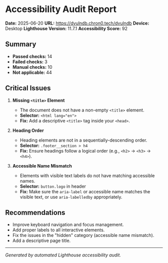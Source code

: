 # Accessibility Audit Report

**Date:** 2025-06-20
**URL:** https://dvulndb.chron0.tech/dvulndb
**Device:** Desktop
**Lighthouse Version:** 11.7.1
**Accessibility Score:** 92

## Summary
- **Passed checks:** 14
- **Failed checks:** 3
- **Manual checks:** 10
- **Not applicable:** 44

## Critical Issues

1. **Missing `<title>` Element**
   - The document does not have a non-empty `<title>` element.
   - **Selector:** `<html lang="en">`
   - **Fix:** Add a descriptive `<title>` tag inside your `<head>`.

2. **Heading Order**
   - Heading elements are not in a sequentially-descending order.
   - **Selector:** `.footer__section > h4`
   - **Fix:** Ensure headings follow a logical order (e.g., `<h2>` → `<h3>` → `<h4>`).

3. **Accessible Name Mismatch**
   - Elements with visible text labels do not have matching accessible names.
   - **Selector:** `button.logo` in header
   - **Fix:** Make sure the `aria-label` or accessible name matches the visible text, or use `aria-labelledby` appropriately.

## Recommendations
- Improve keyboard navigation and focus management.
- Add proper labels to all interactive elements.
- Fix the issues in the "hidden" category (accessible name mismatch).
- Add a descriptive page title.

---

*Generated by automated Lighthouse accessibility audit.* 